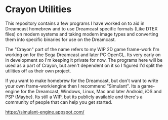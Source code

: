 # Crayon Utilities

This repository contains a few programs I have worked on to aid in Dreamcast homebrew and to use Dreamcast specific formats (Like DTEX files) on modern systems and taking modern image types and converting them into specific binaries for use on the Dreamcast.

The "Crayon" part of the name refers to my WIP 2D game frame-work I'm working on for the Sega Dreamcast and later PC OpenGL. Its very early on in development so I'm keeping it private for now. The programs here will be used as a part of Crayon, but aren't dependent on it so I figured I'd split the utilities off as their own project.

If you want to make homebrew for the Dreamcast, but don't want to write your own frame-work/engine then I recommend "Simulant". Its a game-engine for the Dreamcast, Windows, Linux, Mac and later Android, iOS and PSP (Maybe). Its still a WIP, but its publicly available and there's a community of people that can help you get started.

https://simulant-engine.appspot.com/
